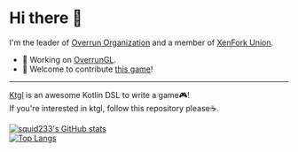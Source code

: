 # Hi there 👋

I'm the leader of [Overrun Organization](https://github.com/Over-Run) and a member of [XenFork Union](https://github.com/XenFork).

- :eyes: Working on [OverrunGL](https://github.com/Over-Run/overrungl).
- 💪 Welcome to contribute [this game](https://github.com/XenFork/school-life)!

---

[Ktgl](https://github.com/Over-Run/ktgl) is an awesome Kotlin DSL to write a game🎮!  
If you're interested in ktgl, follow this repository please☕.

[![squid233's GitHub stats](https://github-readme-stats.vercel.app/api?username=squid233&count_private=true&show_icons=true&theme=vue)](https://github.com/anuraghazra/github-readme-stats)  
[![Top Langs](https://github-readme-stats.vercel.app/api/top-langs/?username=squid233&layout=compact&theme=vue)](https://github.com/anuraghazra/github-readme-stats)

<!--
**squid233/squid233** is a ✨ _special_ ✨ repository because its `README.md` (this file) appears on your GitHub profile.

Here are some ideas to get you started:

- 🔭 I’m currently working on ...
- 🌱 I’m currently learning ...
- 👯 I’m looking to collaborate on ...
- 🤔 I’m looking for help with ...
- 💬 Ask me about ...
- 📫 How to reach me: ...
- 😄 Pronouns: ...
- ⚡ Fun fact: ...
-->
